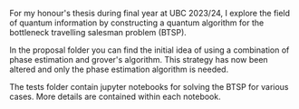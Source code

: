 For my honour's thesis during final year at UBC 2023/24, I explore the field of quantum information by constructing a quantum algorithm for the bottleneck travelling salesman problem (BTSP).

In the proposal folder you can find the initial idea of using a combination of phase estimation and grover's algorithm. This strategy has now been altered and only the phase estimation algorithm is needed.

The tests folder contain jupyter notebooks for solving the BTSP for various cases. More details are contained within each notebook.
